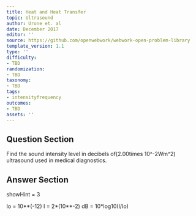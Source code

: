 ```yaml
---
title: Heat and Heat Transfer
topic: Ultrasound
author: Urone et. al
date: December 2017
editor: ''
source: https://github.com/openwebwork/webwork-open-problem-library
template_version: 1.1
type: ''
difficulty:
- TBD
randomization:
- TBD
taxonomy:
- TBD
tags:
- intensityfrequency
outcomes:
- TBD
assets: ''
---
```


## Question Section 

Find the sound intensity level in decibels of(2.00times 10^-2Wm^2) ultrasound used in medical diagnostics.



## Answer Section

showHint = 3

Io = 10**(-12)
I = 2*(10**-2)
dB = 10*log10(I/Io)